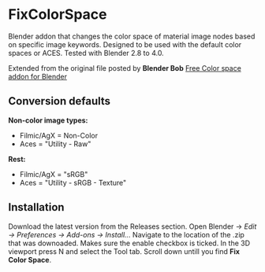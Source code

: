 # FixColorSpace
Blender addon that changes the color space of material image nodes based on specific image keywords. Designed to be used with the default color spaces or ACES. Tested with Blender 2.8 to 4.0. 

Extended from the original file posted by **Blender Bob** [Free Color space addon for Blender](https://www.youtube.com/watch?v=73Y_5LrDZQc&t=1s&ab_channel=BlenderBob)

## Conversion defaults
**Non-color image types:**
- Filmic/AgX = Non-Color  
- Aces = "Utility - Raw"

**Rest:**  
- Filmic/AgX = "sRGB"  
- Aces = "Utility - sRGB - Texture"  

## Installation
Download the latest version from the Releases section. Open Blender -> _Edit -> Preferences -> Add-ons -> Install..._
Navigate to the location of the .zip that was downoaded. Makes sure the enable checkbox is ticked. In the 3D viewport press N and select the Tool tab. Scroll down untill you find **Fix Color Space**.
